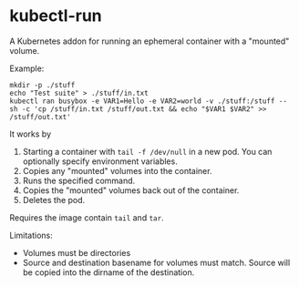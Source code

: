 # kubectl-run

A Kubernetes addon for running an ephemeral container with a "mounted" volume.

Example:
```
mkdir -p ./stuff
echo "Test suite" > ./stuff/in.txt
kubectl ran busybox -e VAR1=Hello -e VAR2=world -v ./stuff:/stuff -- sh -c 'cp /stuff/in.txt /stuff/out.txt && echo "$VAR1 $VAR2" >> /stuff/out.txt'
```

It works by
1. Starting a container with `tail -f /dev/null` in a new pod. You can optionally specify environment variables.
2. Copies any "mounted" volumes into the container.
3. Runs the specified command.
4. Copies the "mounted" volumes back out of the container.
5. Deletes the pod.

Requires the image contain `tail` and `tar`.

Limitations:
- Volumes must be directories
- Source and destination basename for volumes must match. Source will be copied into the dirname of the destination.
